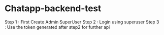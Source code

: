﻿# Chatapp-backend-test

Step 1 : First Create Admin SuperUser
Step 2 : Login using superuser
Step 3 : Use the token generated after step2 for further api
